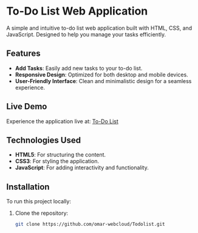 # To-Do List Web Application

A simple and intuitive to-do list web application built with HTML, CSS, and JavaScript. Designed to help you manage your tasks efficiently.

## Features

- **Add Tasks**: Easily add new tasks to your to-do list.
- **Responsive Design**: Optimized for both desktop and mobile devices.
- **User-Friendly Interface**: Clean and minimalistic design for a seamless experience.

## Live Demo

Experience the application live at: [To-Do List](https://omar-webcloud.github.io/Todolist/)

## Technologies Used

- **HTML5**: For structuring the content.
- **CSS3**: For styling the application.
- **JavaScript**: For adding interactivity and functionality.

## Installation

To run this project locally:

1. Clone the repository:

   ```bash
   git clone https://github.com/omar-webcloud/Todolist.git
